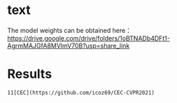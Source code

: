 # text

The model weights can be obtained here：https://drive.google.com/drive/folders/1oBTNADb4DFt1-AgrmMAJGfA8MVlmV70B?usp=share_link

# Results

```
11[CEC](https://github.com/icoz69/CEC-CVPR2021)
```
